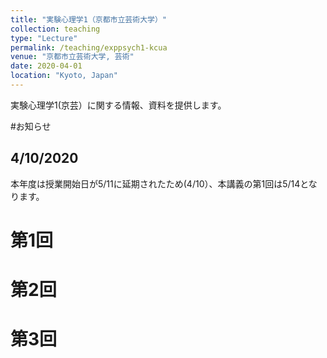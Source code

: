 ```yaml
---
title: "実験心理学1（京都市立芸術大学）"
collection: teaching
type: "Lecture"
permalink: /teaching/exppsych1-kcua
venue: "京都市立芸術大学, 芸術"
date: 2020-04-01
location: "Kyoto, Japan"
---
```


実験心理学1(京芸）に関する情報、資料を提供します。

#お知らせ
## 4/10/2020
本年度は授業開始日が5/11に延期されたため(4/10）、本講義の第1回は5/14となります。


第1回
======

第2回
======

第3回
======
